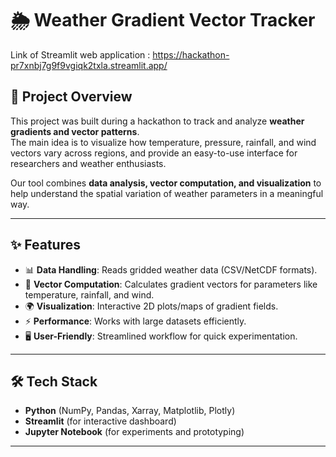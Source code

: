 # 🌦️ Weather Gradient Vector Tracker  
Link of Streamlit web application : https://hackathon-pr7xnbj7g9f9vgiqk2txla.streamlit.app/

## 🚀 Project Overview  
This project was built during a hackathon to track and analyze **weather gradients and vector patterns**.  
The main idea is to visualize how temperature, pressure, rainfall, and wind vectors vary across regions, and provide an easy-to-use interface for researchers and weather enthusiasts.  

Our tool combines **data analysis, vector computation, and visualization** to help understand the spatial variation of weather parameters in a meaningful way.  

---

## ✨ Features  
- 📊 **Data Handling**: Reads gridded weather data (CSV/NetCDF formats).  
- 🧭 **Vector Computation**: Calculates gradient vectors for parameters like temperature, rainfall, and wind.  
- 🌍 **Visualization**: Interactive 2D plots/maps of gradient fields.  
- ⚡ **Performance**: Works with large datasets efficiently.  
- 🖥️ **User-Friendly**: Streamlined workflow for quick experimentation.  

---

## 🛠️ Tech Stack  
- **Python** (NumPy, Pandas, Xarray, Matplotlib, Plotly)  
- **Streamlit** (for interactive dashboard)  
- **Jupyter Notebook** (for experiments and prototyping)  

---
